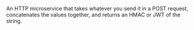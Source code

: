 An HTTP microservice that takes whatever you send it in a POST request, concatenates the values together, and returns an HMAC or JWT of the string.
